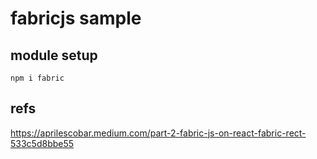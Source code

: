 # fabricjs sample

## module setup
```
npm i fabric
```

## refs

https://aprilescobar.medium.com/part-2-fabric-js-on-react-fabric-rect-533c5d8bbe55
